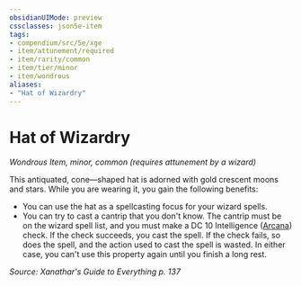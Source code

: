 ```yaml
---
obsidianUIMode: preview
cssclasses: json5e-item
tags:
- compendium/src/5e/xge
- item/attunement/required
- item/rarity/common
- item/tier/minor
- item/wondrous
aliases: 
- "Hat of Wizardry"
---
```

# Hat of Wizardry
*Wondrous Item, minor, common (requires attunement by a wizard)*  


This antiquated, cone—shaped hat is adorned with gold crescent moons and stars. While you are wearing it, you gain the following benefits:

- You can use the hat as a spellcasting focus for your wizard spells.  
- You can try to cast a cantrip that you don't know. The cantrip must be on the wizard spell list, and you must make a DC 10 Intelligence ([Arcana](z_compendium/rules/skills.md#Arcana)) check. If the check succeeds, you cast the spell. If the check fails, so does the spell, and the action used to cast the spell is wasted. In either case, you can't use this property again until you finish a long rest.  

*Source: Xanathar's Guide to Everything p. 137*
